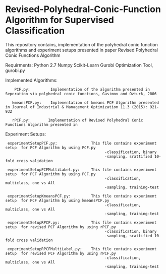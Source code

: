 # Revised-Polyhedral-Conic-Function Algorithm for Supervised Classification
This repository contains, implementation of the polyhedral conic function algorithms and experiment setups presented in paper Revised Polyhedral Conic Functions Algorithm



Requirments:
      Python 2.7
      Numpy
      Scikit-Learn
      Gurobi Optimization Tool, gurobi.py

Implemented Algorithms:

        PCF.py:         Implementation of the algorithm presented in Seperation via polyhedral conic functions, Gasimov and Ozturk, 2006

       kmeansPCF.py:    Implementation of kmeans PCF Algorithm presented in Journal of Industrial & Management Optimization 11.3 (2015): 921-932
       
       rPCF.py:        Implementation of Revised Polyhedral Conic Functions Algorithm presented in


Experiment Setups:

     experimentSetupPCF.py:               This file contains experiment setup  for PCF Algorithm by using PCF.py
                                                -classification, binary 
                                                -sampling, srattified 10-fold cross validation
                                   
     experimentSetupPCFMultiLabel.py:     This file contains experiment setup  for PCF Algorithm by using PCF.py
                                                -classification, multiclass, one vs All
                                                -sampling, training-test
                                             
     experimentSetupKmeansPCF.py:         This file contains experiment setup  for PCF Algorithm by using kmeansPCF.py
                                                -classification, multiclass, one vs All
                                                -sampling, training-test
                                        
     experimentSetupRPCF.py:              This file contains experiment setup  for revised PCF Algorithm by using rPCF.py
                                                -classification, binary 
                                                -sampling, srattified 10-fold cross validation
                             
     experimentSetupRPCFMultiLabel.py:    This file contains experiment setup  for revised PCF Algorithm by using rPCF.py
                                                -classification, multiclass, one vs All
                                                -sampling, training-test
